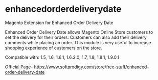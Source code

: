 # enhancedorderdeliverydate
Magento Extension for Enhanced Order Delivery Date

Enhanced Order Delivery Date allows Magento Online Store customers to set the delivery for their orders. Customers can also add their delivery comments while placing an order. This module is very useful to increase shopping experience of customers on the store.

Compatible with: 1.5, 1.6, 1.6.1, 1.6.2.0, 1.7, 1.8, 1.8.1, 1.9.0.1

Official Page- https://www.softprodigy.com/store/free-stuff/enhanced-order-delivery-date
